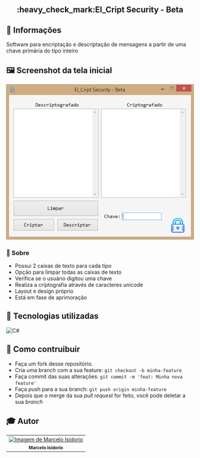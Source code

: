 <h2 align="center">
    :heavy_check_mark:El_Cript Security - Beta
</h2>

## 🔖 Informações
<p>Software para encriptação e descriptação de mensagens a partir de uma chave primária do tipo inteiro</p>

## 🖼 Screenshot da tela inicial
<img src="tela.PNG" alt="Tela Principal"></img>

### :memo: Sobre
- Possui 2 caixas de texto para cada tipo
- Opção para limpar todas as caixas de texto
- Verifica se o usuário digitou uma chave
- Realiza a criptografia através de caracteres unicode
- Layout e design próprio
- Está em fase de aprimoração

## :rocket:	Tecnologias utilizadas
<img alt="C#" height="100" width="100" src="https://cdn.worldvectorlogo.com/logos/c--4.svg">

## :pushpin: Como contruibuir
- Faça um fork desse repositório.
- Cria uma branch com a sua feature: `git checkout -b minha-feature`
- Faça commit das suas alterações: `git commit -m 'feat: Minha nova feature'`
- Faça push para a sua branch: `git push origin minha-feature`
- Depois que o merge da sua *pull request* for feito, você pode deletar a sua *branch*

## :mortar_board: Autor
<table align="center">
    <tr>
        <td align="center" style="margin: 15px;">
            <a href="https://github.com/marceloisidorio">
                <img src="https://avatars.githubusercontent.com/u/98700480?v=4" alt="Imagem de Marcelo Isidorio" width="150px" height=""/>
                <br>
                <sub><b>Marcelo Isidorio</b></sub>
            </a>
        </td>
    </tr>
</table>
